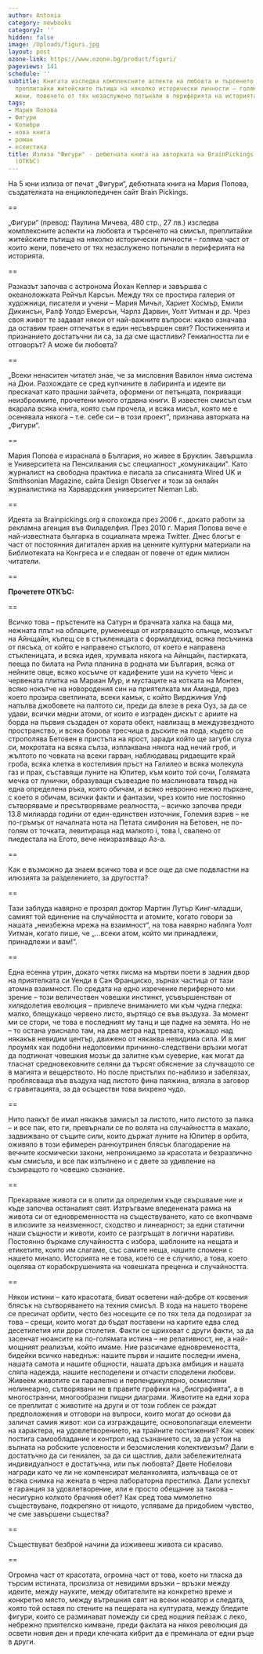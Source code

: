 ```yaml
---
author: Antonia
category: newbooks
category2: ''
hidden: false
image: /Uploads/figuri.jpg
layout: post
ozone-link: https://www.ozone.bg/product/figuri/
pageviews: 141
schedule: ''
subtitle: Книгата изследва комплексните аспекти на любовта и търсенето на смисъл,
  преплитайки житейските пътища на няколко исторически личности – голяма част от които
  жени, повечето от тях незаслужено потънали в периферията на историята
tags:
- Мария Попова
- Фигури
- Колибри
- нова книга
- роман
- есеистика
title: Излиза "Фигури" - дебютната книга на авторката на BrainPickings Мария Попова
  (ОТКЪС)
---
```


На 5 юни излиза от печат  „Фигури“, дебютната книга на Мария Попова, създателката на енциклопедичен сайт Brain Pickings.

\==

„Фигури“ (превод: Паулина Мичева, 480 стр., 27 лв.) изследва комплексните аспекти на любовта и търсенето на смисъл, преплитайки житейските пътища на няколко исторически личности – голяма част от които жени, повечето от тях незаслужено потънали в периферията на историята. 

\==

Разказът започва с астронома Йохан Кеплер и завършва с океаноложката Рейчъл Карсън. Между тях се простира галерия от художници, писатели и учени – Мария Мичъл, Хариет Хосмър, Емили Дикинсън, Ралф Уолдо Емерсън, Чарлз Дарвин, Уолт Уитман и др. Чрез своя живот те задават някои от най-важните въпроси: какво означава да оставим траен отпечатък в един несъвършен свят? Постиженията и признанието достатъчни ли са, за да сме щастливи? Гениалността ли е отговорът? А може би любовта?

\==

„Всеки ненаситен читател знае, че за мисловния Вавилон няма система на Дюи. Разхождате се сред купчините в лабиринта и идеите ви прескачат като прашни зайчета, оформени от петънцата, покриващи неизброимите, прочетени много отдавна книги. В известен смисъл съм вкарала всяка книга, която съм прочела, и всяка мисъл, която ме е осенявала някога – т.е. себе си – в този проект”, признава авторката на „Фигури“.

\==

Мария Попова е израснала в България, но живее в Бруклин. Завършила е Университета на Пенсилвания със специалност „комуникации". Като журналист на свободна практика е писала за списанията Wired UK и Smithsonian Magazine, сайта Design Observer и този за онлайн журналистика на Харвардския университет Nieman Lab. 

\==

Идеята за Brainpickings.org я спохожда през 2006 г., докато работи за рекламна агенция във Филаделфия. През 2010 г. Мария Попова вече е най-известната българка в социалната мрежа Twitter. Днес блогът е част от постоянния дигитален архив на ценните културни материали на Библиотеката на Конгреса и е следван от повече от един милион читатели.

\==

**Прочетете ОТКЪС:**

\==

Всичко това – пръстените на Сатурн и брачната халка на баща ми, нежната плът на облаците, руменееща от изгряващото слънце, мозъкът на Айнщайн, къпещ се в стъкленицата с формалдехид, всяка песъчинка от пясъка, от който е направено стъклото, от което е направена стъкленицата, и всяка идея, хрумвала някога на Айнщайн, пастирката, пееща по билата на Рила планина в родната ми България, всяка от нейните овце, всяко косъмче от кадифените уши на кучето Ченс и червената плитка на Мариан Мур, и мустаците на котката на Монтен, всяко нокътче на новородения син на приятелката ми Аманда, през което прозира светлината, всеки камък, с който Вирджиния Улф напълва джобовете на палтото си, преди да влезе в река Оуз, за да се удави, всички медни атоми, от които е изграден дискът с ариите на борда на първия създаден от хората обект, навлизащ в междузвездното пространство, и всяка борова тресчица в дъските на пода, където се строполява Бетовен в пристъпа на ярост, заради който ще загуби слуха си, мокротата на всяка сълза, изплаквана някога над нечий гроб, и жълтото по човката на всеки гарван, наблюдаващ ридаещите край гроба, всяка клетка в костеливия пръст на Галилео и всяка молекула газ и прах, съставящи луните на Юпитер, към които той сочи, Голямата мечка от лунички, образуващи съзвездие по маслиновата твърд на една определена ръка, която обичам, и всяко невронно нежно пърхане, с което я обичам, всички факти и фантазии, чрез които ние постоянно сътворяваме и пресътворяваме реалността, – всичко започва преди 13.8 милиарда години от един-единствен източник, Големия взрив – не по-гръмък от началната нота на Петата симфония на Бетовен, не по-голям от точката, левитираща над малкото i, това I, свалено от пиедестала на Егото, вече неизразяващо Аз-а. 

\==

Как е възможно да знаем всичко това и все още да сме подвластни на илюзията за разделението, за другостта? 

\==

Тази заблуда навярно е прозрял доктор Мартин Лутър Кинг-младши, самият той единение на случайността и атомите, когато говори за нашата „неизбежна мрежа на взаимност“, на това навярно набляга Уолт Уитман, когато пише, че „…всеки атом, който ми принадлежи, принадлежи и вам!“. 

\==

Една есенна утрин, докато четях писма на мъртви поети в задния двор на приятелката си Уенди в Сан Франциско, зърнах частица от тази атомна взаимност. По средата на едно изречение периферното ми зрение – този величествен човешки инстинкт, усъвършенстван от хилядолетия еволюция – привлече вниманието ми към чудна гледка: малко, блещукащо червено листо, въртящо се във въздуха. За момент ми се стори, че това е последният му танц и ще падне на земята. Но не – то остана увиснало там, на два метра над тревата, кръжащо над някакъв невидим център, движено от някаква невидима сила. И в миг проумях как подобни недоловими причинно-следствени връзки могат да подтикнат човешкия мозък да залитне към суеверие, как могат да тласнат средновековните селяни да търсят обяснение за случващото се в магията и вещерството. Но после пристъпих по-наблизо и забелязах, проблясваща във въздуха над листото фина паяжина, влязла в заговор с гравитацията, за да осъществи това вихрено чудо. 

\==

Нито паякът бе имал някакъв замисъл за листото, нито листото за паяка – и все пак, ето ги, превърнали се по волята на случайността в махало, задвижвано от същите сили, които държат луните на Юпитер в орбита, оживяло в този ефимерен ранноутринен блясък благодарение на вечните космически закони, непроницаемо за красотата и безразлично към смисъла, и все пак изпълнено и с двете за удивление на съзиращото го човешко съзнание. 

\==

Прекарваме живота си в опити да определим къде свършваме ние и къде започва останалият свят. Изтръгваме вледенената рамка на живота си от едновременността на съществуването, като се вкопчваме в илюзиите за неизменност, сходство и линеарност; за едни статични наши същности и животи, които се разгръщат в логични наративи. Постоянно бъркаме случайността с избора, шаблоните на нещата и етикетите, които им слагаме, със самите неща, нашите спомени с нашето минало. Историята не е това, което се е случило, а това, което оцелява от корабокрушенията на човешката преценка и случайността. 

\==

Някои истини – като красотата, биват осветени най-добре от косвения блясък на сътворяването на техния смисъл. В хода на нашето творене се пресичат орбити, често без носещите се по тях тела да подозират за това – срещи, които могат да бъдат поставени на картите едва след десетилетия или дори столетия. Факти се щриховат с други факти, за да засенчат нюансите на по-голямата истина – не релативност, не, а най-мощният реализъм, който имаме. Ние разсичаме едновремеността, бидейки всичко наведнъж: нашите първи и нашите последни имена, нашата самота и нашите общности, нашата дръзка амбиция и нашата сляпа надежда, нашите несподелени и отчасти споделени любови. Живеем животите си паралелно и перпендикулярно, осмисляни нелинеарно, сътворявани не в правите графики на „биографията“, а в многостранни, многообразни пищни диаграми. Животите на едни хора се преплитат с животите на други и от този гоблен се раждат предположения и отговори на въпроси, които могат до основи да заличат самия живот: кои са изграждащите, основополагащи елементи на характера, на удовлетворението, на трайните постижения? Как човек постига самообладание и контрол над съзнанието си, за да устои на вълната на робските условности и безсмисления колективизъм? Дали е достатъчно да си гениален, за да си щастлив, дали забележителната индивидуалност е достатъчна, или пък любовта? Двете Нобелови награди като че ли не компенсират меланхолията, излъчваща се от всяка снимка на жената в черна лабораторна престилка. Дали успехът е гаранция за удовлетворение, или е просто обещание за такова – несигурно колкото брачния обет? Как сред това мимолетно съществуване, подкрепяно от нищото, успяваме да придобием чувство, че сме завършени същества? 

\==

Съществуват безброй начини да изживееш живота си красиво. 

\==

Огромна част от красотата, огромна част от това, което ни тласка да търсим истината, произлиза от невидими връзки – връзки между идеите, между науките, между обитателите на конкретно време и конкретно място, между вътрешния свят на всеки новатор и следата, която той оставя по стените на пещерата на културата, между бледите фигури, които се разминават помежду си сред нощния пейзаж с леко, небрежно приятелско кимване, преди факлата на някоя революция да освети новия ден и преди клечката кибрит да е преминала от едни ръце в други.